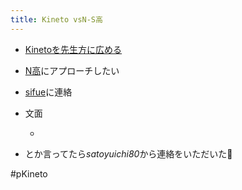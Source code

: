 ```yaml
---
title: Kineto vsN-S高
---
```


* [Kinetoを先生方に広める](Kineto%E3%82%92%E5%85%88%E7%94%9F%E6%96%B9%E3%81%AB%E5%BA%83%E3%82%81%E3%82%8B.md)

* [N高](N%E9%AB%98.md)にアプローチしたい

* [sifue](sifue.md)に連絡

* 文面
  
  * 
     > 

* とか言ってたら*satoyuichi80*から連絡をいただいた🙏

\#pKineto
